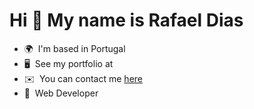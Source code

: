 Hi 👋 My name is Rafael Dias
============================

* 🌍  I'm based in Portugal
* 🖥️  See my portfolio at 
* ✉️  You can contact me [here](mailto:contact@raphz.com)
* 🧠  Web Developer
